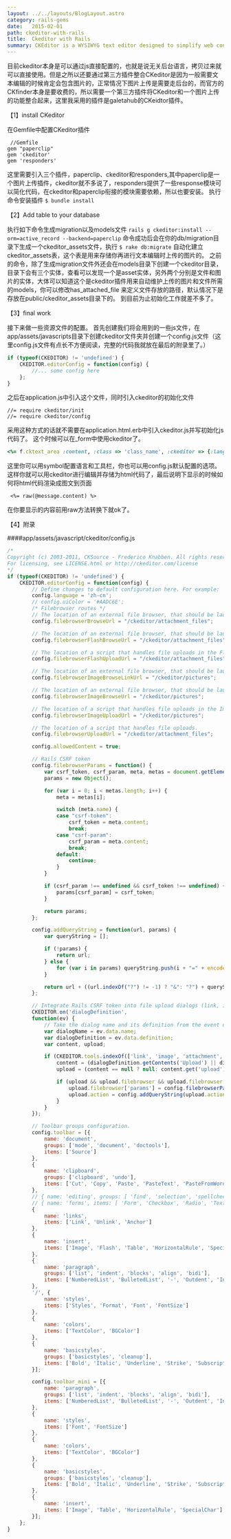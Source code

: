 ```yaml
---
layout: ../../layouts/BlogLayout.astro
category: rails-gems
date:   2015-02-01
path: ckeditor-with-rails
title:  Ckeditor with Rails
summary: CKEditor is a WYSIWYG text editor designed to simplify web content creation. It brings common word processing features directly to your web pages. 
---
```

目前ckeditor本身是可以通过js直接配置的，也就是说无关后台语言，拷贝过来就可以直接使用。但是之所以还要通过第三方插件整合CKeditor是因为一般需要文本编辑的时候肯定会包含图片的，正常情况下图片上传是需要走后台的，而官方的CKfinder本身是要收费的，所以需要一个第三方插件将CKeditor和一个图片上传的功能整合起来，这里我采用的插件是galetahub的CKeidtor插件。

【1】install CKeditor

在Gemfile中配置CKeditor插件

	 //Gemfile
	gem "paperclip"
	gem 'ckeditor'
	gem 'responders'
这里需要引入三个插件，paperclip、ckeditor和responders,其中paperclip是一个图片上传插件，ckeditor就不多说了，responders提供了一些response模块可以简化代码，在ckeditor和paperclip衔接的模块需要依赖，所以也要安装。
执行命令安装插件
`$ bundle install`

【2】Add table to your database

执行如下命令生成migration以及models文件
`rails g ckeditor:install --orm=active_record --backend=paperclip`
命令成功后会在你的db/migration目录下生成一个ckeditor_assets文件，执行
`$ rake db:migrate`
		自动化建立ckeditor_assets表，这个表是用来存储你再进行文本编辑时上传的图片的。
		之前的命令，除了生成migration文件外还会在models目录下创建一个ckeditor目录，目录下会有三个实体，查看可以发现一个是asset实体，另外两个分别是文件和图片的实体，大体可以知道这个是ckeditor插件用来自动维护上传的图片和文件所需的models，你可以修改has_attached_file 来定义文件存放的路径，默认情况下是存放在public/ckeditor_assets目录下的。
到目前为止初始化工作就差不多了。

【3】final work

接下来做一些资源文件的配置。
首先创建我们将会用到的一些js文件，在app/assets/javascripts目录下创建ckeditor文件夹并创建一个config.js文件（这里config.js文件有点长不方便阅读，完整的代码我就放在最后的附录里了。）

```javascript
if (typeof(CKEDITOR) != 'undefined') {
    CKEDITOR.editorConfig = function(config) { 
		//... some config here
	};
}
```

之后在application.js中引入这个文件，同时引入ckeditor的初始化文件
```
//= require ckeditor/init
//= require ckeditor/config
```
采用这种方式的话就不需要在application.html.erb中引入ckeditor.js并写初始化js代码了。
这个时候可以在_form中使用ckeditor了。

```ruby
<%= f.cktext_area :content, :class => 'class_name', :ckeditor => {:language => 'zh-cn', :toolbar => 'Full' } 
```
这里你可以用symbol配置语言和工具栏，你也可以用config.js默认配置的选项。
这样你就可以用ckeditor进行编辑并存储为html代码了，最后说明下显示的时候如何将html代码渲染成图文到页面
```rails
 <%= raw(@message.content) %>
```
在你要显示的内容前用raw方法转换下就ok了。

【4】附录

####app/assets/javascript/ckeditor/config.js

```javascript
/*
Copyright (c) 2003-2011, CKSource - Frederico Knabben. All rights reserved.
For licensing, see LICENSE.html or http://ckeditor.com/license
*/
if (typeof(CKEDITOR) != 'undefined') {
    CKEDITOR.editorConfig = function(config) {
        // Define changes to default configuration here. For example:
        config.language = 'zh-cn';
        // config.uiColor = '#AADC6E';
        /* Filebrowser routes */
        // The location of an external file browser, that should be launched when "Browse Server" button is pressed.
        config.filebrowserBrowseUrl = "/ckeditor/attachment_files";

        // The location of an external file browser, that should be launched when "Browse Server" button is pressed in the Flash dialog.
        config.filebrowserFlashBrowseUrl = "/ckeditor/attachment_files";

        // The location of a script that handles file uploads in the Flash dialog.
        config.filebrowserFlashUploadUrl = "/ckeditor/attachment_files";

        // The location of an external file browser, that should be launched when "Browse Server" button is pressed in the Link tab of Image dialog.
        config.filebrowserImageBrowseLinkUrl = "/ckeditor/pictures";

        // The location of an external file browser, that should be launched when "Browse Server" button is pressed in the Image dialog.
        config.filebrowserImageBrowseUrl = "/ckeditor/pictures";

        // The location of a script that handles file uploads in the Image dialog.
        config.filebrowserImageUploadUrl = "/ckeditor/pictures";

        // The location of a script that handles file uploads.
        config.filebrowserUploadUrl = "/ckeditor/attachment_files";

        config.allowedContent = true;

        // Rails CSRF token
        config.filebrowserParams = function() {
            var csrf_token, csrf_param, meta, metas = document.getElementsByTagName('meta'),
            params = new Object();

            for (var i = 0; i < metas.length; i++) {
                meta = metas[i];

                switch (meta.name) {
                case "csrf-token":
                    csrf_token = meta.content;
                    break;
                case "csrf-param":
                    csrf_param = meta.content;
                    break;
                default:
                    continue;
                }
            }

            if (csrf_param !== undefined && csrf_token !== undefined) {
                params[csrf_param] = csrf_token;
            }

            return params;
        };

        config.addQueryString = function(url, params) {
            var queryString = [];

            if (!params) {
                return url;
            } else {
                for (var i in params) queryString.push(i + "=" + encodeURIComponent(params[i]));
            }

            return url + ((url.indexOf("?") != -1) ? "&": "?") + queryString.join("&");
        };

        // Integrate Rails CSRF token into file upload dialogs (link, image, attachment and flash)
        CKEDITOR.on('dialogDefinition',
        function(ev) {
            // Take the dialog name and its definition from the event data.
            var dialogName = ev.data.name;
            var dialogDefinition = ev.data.definition;
            var content, upload;

            if (CKEDITOR.tools.indexOf(['link', 'image', 'attachment', 'flash'], dialogName) > -1) {
                content = (dialogDefinition.getContents('Upload') || dialogDefinition.getContents('upload'));
                upload = (content == null ? null: content.get('upload'));

                if (upload && upload.filebrowser && upload.filebrowser['params'] === undefined) {
                    upload.filebrowser['params'] = config.filebrowserParams();
                    upload.action = config.addQueryString(upload.action, upload.filebrowser['params']);
                }
            }
        });

        // Toolbar groups configuration.
        config.toolbar = [{
            name: 'document',
            groups: ['mode', 'document', 'doctools'],
            items: ['Source']
        },
        {
            name: 'clipboard',
            groups: ['clipboard', 'undo'],
            items: ['Cut', 'Copy', 'Paste', 'PasteText', 'PasteFromWord', '-', 'Undo', 'Redo']
        },
        // { name: 'editing', groups: [ 'find', 'selection', 'spellchecker' ], items: [ 'Find', 'Replace', '-', 'SelectAll', '-', 'Scayt' ] },
        // { name: 'forms', items: [ 'Form', 'Checkbox', 'Radio', 'TextField', 'Textarea', 'Select', 'Button', 'ImageButton', 'HiddenField' ] },
        {
            name: 'links',
            items: ['Link', 'Unlink', 'Anchor']
        },
        {
            name: 'insert',
            items: ['Image', 'Flash', 'Table', 'HorizontalRule', 'SpecialChar']
        },
        {
            name: 'paragraph',
            groups: ['list', 'indent', 'blocks', 'align', 'bidi'],
            items: ['NumberedList', 'BulletedList', '-', 'Outdent', 'Indent', '-', 'Blockquote', 'CreateDiv', '-', 'JustifyLeft', 'JustifyCenter', 'JustifyRight', 'JustifyBlock']
        },
        '/', {
            name: 'styles',
            items: ['Styles', 'Format', 'Font', 'FontSize']
        },
        {
            name: 'colors',
            items: ['TextColor', 'BGColor']
        },
        {
            name: 'basicstyles',
            groups: ['basicstyles', 'cleanup'],
            items: ['Bold', 'Italic', 'Underline', 'Strike', 'Subscript', 'Superscript', '-', 'RemoveFormat']
        }];

        config.toolbar_mini = [{
            name: 'paragraph',
            groups: ['list', 'indent', 'blocks', 'align', 'bidi'],
            items: ['NumberedList', 'BulletedList', '-', 'Outdent', 'Indent', '-', 'Blockquote', 'CreateDiv', '-', 'JustifyLeft', 'JustifyCenter', 'JustifyRight', 'JustifyBlock']
        },
        {
            name: 'styles',
            items: ['Font', 'FontSize']
        },
        {
            name: 'colors',
            items: ['TextColor', 'BGColor']
        },
        {
            name: 'basicstyles',
            groups: ['basicstyles', 'cleanup'],
            items: ['Bold', 'Italic', 'Underline', 'Strike', 'Subscript', 'Superscript', '-', 'RemoveFormat']
        },
        {
            name: 'insert',
            items: ['Image', 'Table', 'HorizontalRule', 'SpecialChar']
        }];
    };
}
```
